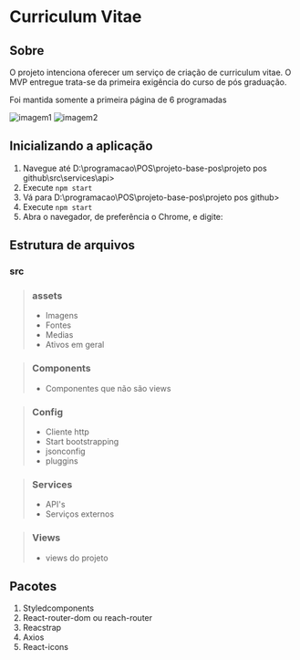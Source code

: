 # Curriculum Vitae 

## Sobre
 
O projeto intenciona oferecer um serviço de criação de curriculum vitae. O MVP entregue trata-se da primeira exigência do curso de pós graduação. 

Foi mantida somente a primeira página de 6 programadas


![imagem1](./src/assets/readme.assets/mock-pos-1.png)
![imagem2](./src/assets/readme.assets/mock-pos-2.png)



## Inicializando a aplicação
1. Navegue até D:\programacao\POS\projeto-base-pos\projeto pos github\src\services\api>
2. Execute `npm start`
3. Vá para D:\programacao\POS\projeto-base-pos\projeto pos github>
4. Execute `npm start`
5. Abra o navegador, de preferência o Chrome, e digite:




## Estrutura de arquivos
 ### src 
 > ### assets   
 > - Imagens
 > - Fontes
 > - Medias
 > - Ativos em geral

 > ### Components
 > - Componentes que não são views

 > ### Config
 > - Cliente http
 > - Start bootstrapping
 > - jsonconfig
 > - pluggins

 > ### Services
 > - API's
 > - Serviços externos

 > ### Views
 > - views do projeto

## Pacotes
1. Styledcomponents
2. React-router-dom ou reach-router
3. Reacstrap
4. Axios
5. React-icons